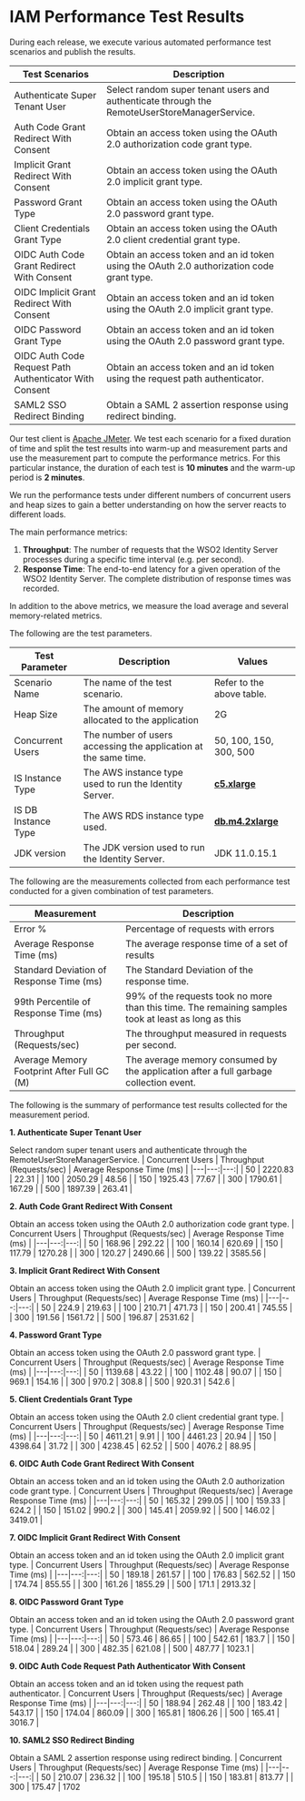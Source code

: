 # IAM Performance Test Results

During each release, we execute various automated performance test scenarios and publish the results.

| Test Scenarios | Description |
| --- | --- |
| Authenticate Super Tenant User | Select random super tenant users and authenticate through the RemoteUserStoreManagerService. |
| Auth Code Grant Redirect With Consent | Obtain an access token using the OAuth 2.0 authorization code grant type. |
| Implicit Grant Redirect With Consent | Obtain an access token using the OAuth 2.0 implicit grant type. |
| Password Grant Type | Obtain an access token using the OAuth 2.0 password grant type. |
| Client Credentials Grant Type | Obtain an access token using the OAuth 2.0 client credential grant type. |
| OIDC Auth Code Grant Redirect With Consent | Obtain an access token and an id token using the OAuth 2.0 authorization code grant type. |
| OIDC Implicit Grant Redirect With Consent | Obtain an access token and an id token using the OAuth 2.0 implicit grant type. |
| OIDC Password Grant Type | Obtain an access token and an id token using the OAuth 2.0 password grant type. |
| OIDC Auth Code Request Path Authenticator With Consent | Obtain an access token and an id token using the request path authenticator. |
| SAML2 SSO Redirect Binding | Obtain a SAML 2 assertion response using redirect binding. |

Our test client is [Apache JMeter](https://jmeter.apache.org/index.html). We test each scenario for a fixed duration of
time and split the test results into warm-up and measurement parts and use the measurement part to compute the
performance metrics. For this particular instance, the duration of each test is **10 minutes** and the warm-up period is **2 minutes**.

We run the performance tests under different numbers of concurrent users and heap sizes to gain a better understanding on how the server reacts to different loads.

The main performance metrics:

1. **Throughput**: The number of requests that the WSO2 Identity Server processes during a specific time interval (e.g. per second).
2. **Response Time**: The end-to-end latency for a given operation of the WSO2 Identity Server. The complete distribution of response times was recorded.

In addition to the above metrics, we measure the load average and several memory-related metrics.

The following are the test parameters.

| Test Parameter | Description | Values |
| --- | --- | --- |
| Scenario Name | The name of the test scenario. | Refer to the above table. |
| Heap Size | The amount of memory allocated to the application | 2G |
| Concurrent Users | The number of users accessing the application at the same time. | 50, 100, 150, 300, 500 |
| IS Instance Type | The AWS instance type used to run the Identity Server. | [**c5.xlarge**](https://aws.amazon.com/ec2/instance-types/) |
| IS DB Instance Type | The AWS RDS instance type used. | [**db.m4.2xlarge**](https://aws.amazon.com/rds/instance-types/) |
| JDK version | The JDK version used to run the Identity Server. | JDK 11.0.15.1  |

The following are the measurements collected from each performance test conducted for a given combination of
test parameters.

| Measurement | Description |
| --- | --- |
| Error % | Percentage of requests with errors |
| Average Response Time (ms) | The average response time of a set of results |
| Standard Deviation of Response Time (ms) | The Standard Deviation of the response time. |
| 99th Percentile of Response Time (ms) | 99% of the requests took no more than this time. The remaining samples took at least as long as this |
| Throughput (Requests/sec) | The throughput measured in requests per second. |
| Average Memory Footprint After Full GC (M) | The average memory consumed by the application after a full garbage collection event. |

The following is the summary of performance test results collected for the measurement period.



**1. Authenticate Super Tenant User**

Select random super tenant users and authenticate through the RemoteUserStoreManagerService.
|  Concurrent Users | Throughput (Requests/sec) | Average Response Time (ms) |
|---|---:|---:|
| 50 | 2220.83 | 22.31 |
| 100 | 2050.29 | 48.56 |
| 150 | 1925.43 | 77.67 |
| 300 | 1790.61 | 167.29 |
| 500 | 1897.39 | 263.41 |

**2. Auth Code Grant Redirect With Consent**

Obtain an access token using the OAuth 2.0 authorization code grant type.
|  Concurrent Users | Throughput (Requests/sec) | Average Response Time (ms) |
|---|---:|---:|
| 50 | 168.96 | 292.22 |
| 100 | 160.14 | 620.69 |
| 150 | 117.79 | 1270.28 |
| 300 | 120.27 | 2490.66 |
| 500 | 139.22 | 3585.56 |

**3. Implicit Grant Redirect With Consent**

Obtain an access token using the OAuth 2.0 implicit grant type.
|  Concurrent Users | Throughput (Requests/sec) | Average Response Time (ms) |
|---|---:|---:|
| 50 | 224.9 | 219.63 |
| 100 | 210.71 | 471.73 |
| 150 | 200.41 | 745.55 |
| 300 | 191.56 | 1561.72 |
| 500 | 196.87 | 2531.62 |

**4. Password Grant Type**

Obtain an access token using the OAuth 2.0 password grant type.
|  Concurrent Users | Throughput (Requests/sec) | Average Response Time (ms) |
|---|---:|---:|
| 50 | 1139.68 | 43.22 |
| 100 | 1102.48 | 90.07 |
| 150 | 969.1 | 154.16 |
| 300 | 970.2 | 308.8 |
| 500 | 920.31 | 542.6 |

**5. Client Credentials Grant Type**

Obtain an access token using the OAuth 2.0 client credential grant type.
|  Concurrent Users | Throughput (Requests/sec) | Average Response Time (ms) |
|---|---:|---:|
| 50 | 4611.21 | 9.91 |
| 100 | 4461.23 | 20.94 |
| 150 | 4398.64 | 31.72 |
| 300 | 4238.45 | 62.52 |
| 500 | 4076.2 | 88.95 |

**6. OIDC Auth Code Grant Redirect With Consent**

Obtain an access token and an id token using the OAuth 2.0 authorization code grant type.
|  Concurrent Users | Throughput (Requests/sec) | Average Response Time (ms) |
|---|---:|---:|
| 50 | 165.32 | 299.05 |
| 100 | 159.33 | 624.2 |
| 150 | 151.02 | 990.2 |
| 300 | 145.41 | 2059.92 |
| 500 | 146.02 | 3419.01 |

**7. OIDC Implicit Grant Redirect With Consent**

Obtain an access token and an id token using the OAuth 2.0 implicit grant type.
|  Concurrent Users | Throughput (Requests/sec) | Average Response Time (ms) |
|---|---:|---:|
| 50 | 189.18 | 261.57 |
| 100 | 176.83 | 562.52 |
| 150 | 174.74 | 855.55 |
| 300 | 161.26 | 1855.29 |
| 500 | 171.1 | 2913.32 |

**8. OIDC Password Grant Type**

Obtain an access token and an id token using the OAuth 2.0 password grant type.
|  Concurrent Users | Throughput (Requests/sec) | Average Response Time (ms) |
|---|---:|---:|
| 50 | 573.46 | 86.65 |
| 100 | 542.61 | 183.7 |
| 150 | 518.04 | 289.24 |
| 300 | 482.35 | 621.08 |
| 500 | 487.77 | 1023.1 |

**9. OIDC Auth Code Request Path Authenticator With Consent**

Obtain an access token and an id token using the request path authenticator.
|  Concurrent Users | Throughput (Requests/sec) | Average Response Time (ms) |
|---|---:|---:|
| 50 | 188.94 | 262.48 |
| 100 | 183.42 | 543.17 |
| 150 | 174.04 | 860.09 |
| 300 | 165.81 | 1806.26 |
| 500 | 165.41 | 3016.7 |

**10. SAML2 SSO Redirect Binding**

Obtain a SAML 2 assertion response using redirect binding.
|  Concurrent Users | Throughput (Requests/sec) | Average Response Time (ms) |
|---|---:|---:|
| 50 | 210.07 | 236.32 |
| 100 | 195.18 | 510.5 |
| 150 | 183.81 | 813.77 |
| 300 | 175.47 | 1702
